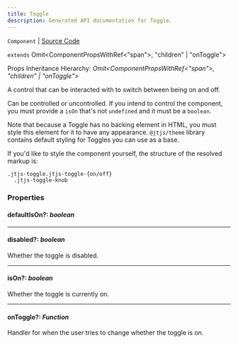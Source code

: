 ```yaml
---
title: Toggle
description: Generated API documentation for Toggle.
---
```


`Component` | [Source Code](https://github.com/mrCamelCode/jtjs/blob/ddfaeb1a2c9bf793372bb41076f65f452b124091/libs/react/lib/components/controls/Toggle.tsx#L43)

`extends` Omit<ComponentPropsWithRef<"span">, "children" | "onToggle">

Props Inheritance Hierarchy: _Omit<ComponentPropsWithRef<"span">, "children" | "onToggle">_

A control that can be interacted with to switch between being on and off.

Can be controlled or uncontrolled. If you intend to control the component, you must provide
a `isOn` that's not `undefined` and it must be a `boolean`.

Note that because a Toggle has no backing element in HTML, you must style this element for it
to have any appearance. `@jtjs/theme` library contains default styling for Toggles you can
use as a base.

If you'd like to style the component yourself, the structure of the resolved markup is:
```
.jtjs-toggle.jtjs-toggle-{on/off}
  .jtjs-toggle-knob
```

### Properties

#### defaultIsOn?: _boolean_

---

#### disabled?: _boolean_

Whether the toggle is disabled.

---

#### isOn?: _boolean_

Whether the toggle is currently on.

---

#### onToggle?: _Function_

Handler for when the user tries to change whether the toggle is on.